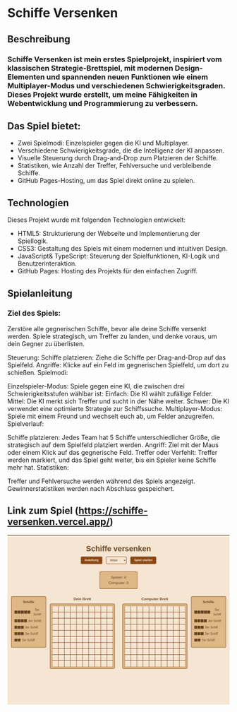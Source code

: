 # Schiffe Versenken

## Beschreibung

### Schiffe Versenken ist mein erstes Spielprojekt, inspiriert vom klassischen Strategie-Brettspiel, mit modernen Design-Elementen und spannenden neuen Funktionen wie einem Multiplayer-Modus und verschiedenen Schwierigkeitsgraden. Dieses Projekt wurde erstellt, um meine Fähigkeiten in Webentwicklung und Programmierung zu verbessern.

## Das Spiel bietet:

-   Zwei Spielmodi: Einzelspieler gegen die KI und Multiplayer.
-   Verschiedene Schwierigkeitsgrade, die die Intelligenz der KI anpassen.
-   Visuelle Steuerung durch Drag-and-Drop zum Platzieren der Schiffe.
-   Statistiken, wie Anzahl der Treffer, Fehlversuche und verbleibende Schiffe.
-   GitHub Pages-Hosting, um das Spiel direkt online zu spielen.

## Technologien

Dieses Projekt wurde mit folgenden Technologien entwickelt:

-   HTML5: Strukturierung der Webseite und Implementierung der Spiellogik.
-   CSS3: Gestaltung des Spiels mit einem modernen und intuitiven Design.
-   JavaScript& TypeScript: Steuerung der Spielfunktionen, KI-Logik und Benutzerinteraktion.
-   GitHub Pages: Hosting des Projekts für den einfachen Zugriff.

## Spielanleitung

### Ziel des Spiels:

Zerstöre alle gegnerischen Schiffe, bevor alle deine Schiffe versenkt werden. Spiele strategisch, um Treffer zu landen, und denke voraus, um dein Gegner zu überlisten.

Steuerung:
Schiffe platzieren: Ziehe die Schiffe per Drag-and-Drop auf das Spielfeld.
Angriffe: Klicke auf ein Feld im gegnerischen Spielfeld, um dort zu schießen.
Spielmodi:

Einzelspieler-Modus: Spiele gegen eine KI, die zwischen drei Schwierigkeitsstufen wählbar ist:
Einfach: Die KI wählt zufällige Felder.
Mittel: Die KI merkt sich Treffer und sucht in der Nähe weiter.
Schwer: Die KI verwendet eine optimierte Strategie zur Schiffssuche.
Multiplayer-Modus: Spiele mit einem Freund und wechselt euch ab, um Felder anzugreifen.
Spielverlauf:

Schiffe platzieren: Jedes Team hat 5 Schiffe unterschiedlicher Größe, die strategisch auf dem Spielfeld platziert werden.
Angriff: Ziel mit der Maus oder einem Klick auf das gegnerische Feld.
Treffer oder Verfehlt: Treffer werden markiert, und das Spiel geht weiter, bis ein Spieler keine Schiffe mehr hat.
Statistiken:

Treffer und Fehlversuche werden während des Spiels angezeigt.
Gewinnerstatistiken werden nach Abschluss gespeichert.

## Link zum Spiel (https://schiffe-versenken.vercel.app/)

![img.png](public/img.png)

